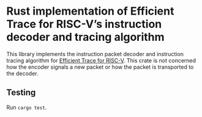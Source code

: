 # Rust implementation of Efficient Trace for RISC-V’s instruction decoder and tracing algorithm

This library implements the instruction packet decoder and instruction tracing algorithm for
[Efficient Trace for RISC-V](https://github.com/riscv-non-isa/riscv-trace-spec/).
This crate is not concerned how the encoder signals a new packet or how the packet is  transported to the decoder.



## Testing
Run ``cargo test``.